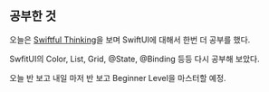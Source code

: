 ## 공부한 것

오늘은 [Swiftful Thinking](https://www.youtube.com/playlist?list=PLwvDm4VfkdphqETTBf-DdjCoAvhai1QpO)을 보며 SwiftUI에 대해서 한번 더 공부를 했다.

SwfitUI의 Color, List, Grid, @State, @Binding 등등 다시 공부해 보았다.

오늘 반 보고 내일 마저 반 보고 Beginner Level을 마스터할 예정.

